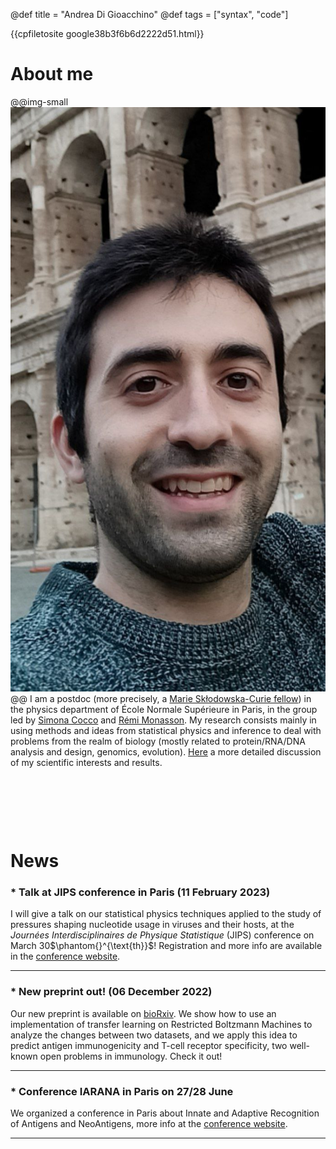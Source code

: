 @def title = "Andrea Di Gioacchino"
@def tags = ["syntax", "code"]

{{cpfiletosite google38b3f6b6d2222d51.html}}
# About me

@@img-small
![Andrea Di Gioacchino](/assets/myphoto.jpg)
@@
I am a postdoc (more precisely, a [Marie Skłodowska-Curie fellow](https://marie-sklodowska-curie-actions.ec.europa.eu/actions/postdoctoral-fellowships)) in the physics department of École Normale Supérieure in Paris, in the group led by [Simona Cocco](http://www.lps.ens.fr/~cocco/) and [Rémi Monasson](http://www.phys.ens.fr/~monasson/).
My research consists mainly in using methods and ideas from statistical physics and inference to deal with problems from the realm of biology (mostly related to protein/RNA/DNA analysis and design, genomics, evolution). [Here](/pages/research) a more detailed discussion of my scientific interests and results.

&nbsp;
&nbsp;

&nbsp;
&nbsp;

&nbsp;
&nbsp;


# News

### * Talk at JIPS conference in Paris (11 February 2023)
I will give a talk on our statistical physics techniques applied to the study of pressures shaping nucleotide usage in viruses and their hosts, at the _Journées Interdisciplinaires de Physique Statistique_ (JIPS) conference on March 30$\phantom{}^{\text{th}}$! Registration and more info are available in the [conference website](https://sites.google.com/view/lptms-jips/home).

---------------------

### * New preprint out! (06 December 2022)
Our new preprint is available on [bioRxiv](https://www.biorxiv.org/content/10.1101/2022.12.06.519259v1). We show how to use an implementation of transfer learning on Restricted Boltzmann Machines to analyze the changes between two datasets, and we apply this idea to predict antigen immunogenicity and T-cell receptor specificity, two well-known open problems in immunology. Check it out!

---------------------

### * Conference IARANA in Paris on 27/28 June
We organized a conference in Paris about Innate and Adaptive Recognition of Antigens and NeoAntigens, more info at the [conference website](https://sites.google.com/view/qbio-iarana/home-page).

---------------------
